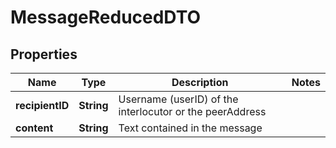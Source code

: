 

# MessageReducedDTO


## Properties

| Name | Type | Description | Notes |
|------------ | ------------- | ------------- | -------------|
|**recipientID** | **String** | Username (userID) of the interlocutor or the peerAddress |  |
|**content** | **String** | Text contained in the message |  |



